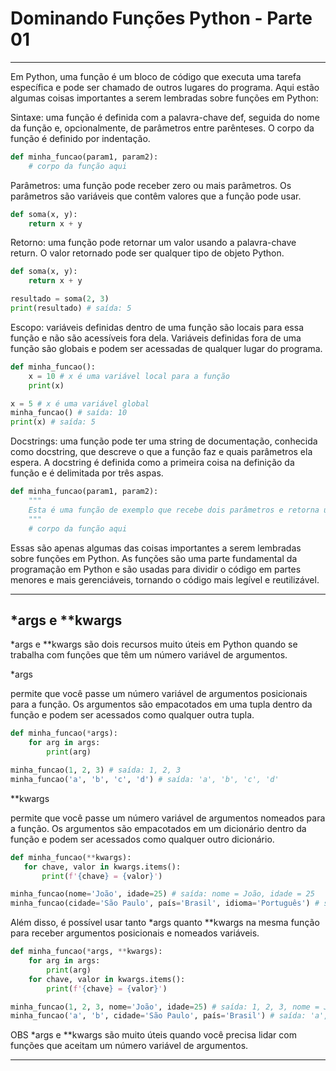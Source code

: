 # **Dominando Funções Python - Parte 01**
---

Em Python, uma função é um bloco de código que executa uma tarefa específica e pode ser chamado de outros lugares do programa. Aqui estão algumas coisas importantes a serem lembradas sobre funções em Python:

Sintaxe: uma função é definida com a palavra-chave def, seguida do nome da função e, opcionalmente, de parâmetros entre parênteses. O corpo da função é definido por indentação.

~~~py
def minha_funcao(param1, param2):
    # corpo da função aqui
~~~

Parâmetros: uma função pode receber zero ou mais parâmetros. Os parâmetros são variáveis ​​que contêm valores que a função pode usar.

~~~py
def soma(x, y):
    return x + y
~~~

Retorno: uma função pode retornar um valor usando a palavra-chave return. O valor retornado pode ser qualquer tipo de objeto Python.

~~~py
def soma(x, y):
    return x + y

resultado = soma(2, 3)
print(resultado) # saída: 5
~~~

Escopo: variáveis ​​definidas dentro de uma função são locais para essa função e não são acessíveis fora dela. Variáveis ​​definidas fora de uma função são globais e podem ser acessadas de qualquer lugar do programa.

~~~py
def minha_funcao():
    x = 10 # x é uma variável local para a função
    print(x)

x = 5 # x é uma variável global
minha_funcao() # saída: 10
print(x) # saída: 5
~~~

Docstrings: uma função pode ter uma string de documentação, conhecida como docstring, que descreve o que a função faz e quais parâmetros ela espera. A docstring é definida como a primeira coisa na definição da função e é delimitada por três aspas.

~~~py
def minha_funcao(param1, param2):
    """
    Esta é uma função de exemplo que recebe dois parâmetros e retorna uma string.
    """
    # corpo da função aqui
~~~

Essas são apenas algumas das coisas importantes a serem lembradas sobre funções em Python. As funções são uma parte fundamental da programação em Python e são usadas para dividir o código em partes menores e mais gerenciáveis, tornando o código mais legível e reutilizável.

---

## *args e **kwargs

*args e **kwargs são dois recursos muito úteis em Python quando se trabalha com funções que têm um número variável de argumentos.

*args

 permite que você passe um número variável de argumentos posicionais para a função. Os argumentos são empacotados em uma tupla dentro da função e podem ser acessados ​​como qualquer outra tupla.

~~~py
def minha_funcao(*args):
    for arg in args:
        print(arg)

minha_funcao(1, 2, 3) # saída: 1, 2, 3
minha_funcao('a', 'b', 'c', 'd') # saída: 'a', 'b', 'c', 'd'
~~~

**kwargs

 permite que você passe um número variável de argumentos nomeados para a função. Os argumentos são empacotados em um dicionário dentro da função e podem ser acessados ​​como qualquer outro dicionário.

 ~~~py
 def minha_funcao(**kwargs):
    for chave, valor in kwargs.items():
        print(f'{chave} = {valor}')

minha_funcao(nome='João', idade=25) # saída: nome = João, idade = 25
minha_funcao(cidade='São Paulo', país='Brasil', idioma='Português') # saída: cidade = São Paulo, país = Brasil, idioma = Português
~~~

Além disso, é possível usar tanto *args quanto **kwargs na mesma função para receber argumentos posicionais e nomeados variáveis.

~~~py
def minha_funcao(*args, **kwargs):
    for arg in args:
        print(arg)
    for chave, valor in kwargs.items():
        print(f'{chave} = {valor}')

minha_funcao(1, 2, 3, nome='João', idade=25) # saída: 1, 2, 3, nome = João, idade = 25
minha_funcao('a', 'b', cidade='São Paulo', país='Brasil') # saída: 'a', 'b', cidade = São Paulo, país = Brasil
~~~

OBS *args e **kwargs são muito úteis quando você precisa lidar com funções que aceitam um número variável de argumentos.

---